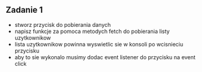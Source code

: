 ## Zadanie 1

- stworz przycisk do pobierania danych
- napisz funkcje za pomoca metodych fetch do pobierania listy uzytkownikow
- lista uzytkownikow powinna wyswietlic sie w konsoli po wcisnieciu przycisku
- aby to sie wykonalo musimy dodac event listener do przycisku na event click
